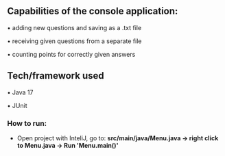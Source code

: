 ## Capabilities of the console application:
• adding new questions and saving as a .txt file

• receiving given questions from a separate file

• counting points for correctly given answers
## Tech/framework used 
• Java 17

• JUnit

### How to run:
- Open project with InteliJ, go to: **src/main/java/Menu.java -> right click to Menu.java -> Run 'Menu.main()'**
